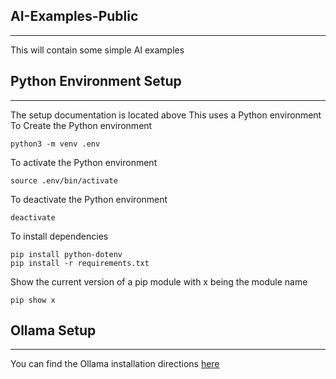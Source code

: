 ## AI-Examples-Public
---
This will contain some simple AI examples

## Python Environment Setup
---
The setup documentation is located above
This uses a Python environment
To Create the Python environment
```
python3 -m venv .env
```

To activate the Python environment
```
source .env/bin/activate
```

To deactivate the Python environment
```
deactivate
```

To install dependencies
```
pip install python-dotenv
pip install -r requirements.txt
```

Show the current version of a pip module with x being the module name
```
pip show x
```

## Ollama Setup
---
You can find the Ollama installation directions [here](https://ollama.com/download)

